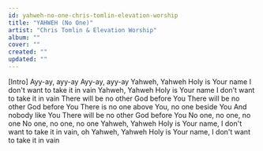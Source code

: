 ```yaml
---
id: yahweh-no-one-chris-tomlin-elevation-worship
title: "YAHWEH (No One)"
artist: "Chris Tomlin & Elevation Worship"
album: ""
cover: ""
created: ""
updated: ""
---
```


[Intro]
Ayy-ay, ayy-ay
Ayy-ay, ayy-ay
Yahweh, Yahweh
Holy is Your name
I don't want to take it in vain
Yahweh, Yahweh
Holy is Your name
I don’t want to take it in vain
There will be no other God before You
There will be no other God before You
There is no one above You, no one beside You
And nobody like You
There will be no other God before You
No one, no one, no one
No one, no one, no one
Yahweh, Yahweh
Holy is Your namе, I don't want to take it in vain, oh
Yahweh, Yahweh
Holy is Your namе, I don't want to take it in vain